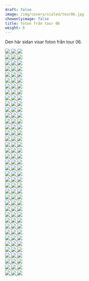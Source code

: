 ```yaml
---  
draft: false  
image: /img/covers/scaled/tour06.jpg  
showonlyimage: false  
title: foton från tour 06  
weight: 6  
---
```


Den här sidan visar foton från tour 06.

<div class="col-md-8"> <div class="row">  
<a href="/img/tour06/scaled/001.JPG" data-toggle="lightbox"         data-gallery="example-gallery" class="col-sm-4">
<img src="/img/tour06/thumbs/001.JPG" class="img-fluid"> </a>  
<a href="/img/tour06/scaled/002.JPG" data-toggle="lightbox"         data-gallery="example-gallery" class="col-sm-4">
<img src="/img/tour06/thumbs/002.JPG" class="img-fluid"> </a>  
<a href="/img/tour06/scaled/003.JPG" data-toggle="lightbox"         data-gallery="example-gallery" class="col-sm-4">
<img src="/img/tour06/thumbs/003.JPG" class="img-fluid"> </a> </div>
<div class="row">  
<a href="/img/tour06/scaled/004.JPG" data-toggle="lightbox"         data-gallery="example-gallery" class="col-sm-4">
<img src="/img/tour06/thumbs/004.JPG" class="img-fluid"> </a>  
<a href="/img/tour06/scaled/005.JPG" data-toggle="lightbox"         data-gallery="example-gallery" class="col-sm-4">
<img src="/img/tour06/thumbs/005.JPG" class="img-fluid"> </a>  
<a href="/img/tour06/scaled/006.JPG" data-toggle="lightbox"         data-gallery="example-gallery" class="col-sm-4">
<img src="/img/tour06/thumbs/006.JPG" class="img-fluid"> </a> </div>
<div class="row">  
<a href="/img/tour06/scaled/007.JPG" data-toggle="lightbox"         data-gallery="example-gallery" class="col-sm-4">
<img src="/img/tour06/thumbs/007.JPG" class="img-fluid"> </a>  
<a href="/img/tour06/scaled/008.JPG" data-toggle="lightbox"         data-gallery="example-gallery" class="col-sm-4">
<img src="/img/tour06/thumbs/008.JPG" class="img-fluid"> </a>  
<a href="/img/tour06/scaled/009.JPG" data-toggle="lightbox"         data-gallery="example-gallery" class="col-sm-4">
<img src="/img/tour06/thumbs/009.JPG" class="img-fluid"> </a> </div>
<div class="row">  
<a href="/img/tour06/scaled/010.JPG" data-toggle="lightbox"         data-gallery="example-gallery" class="col-sm-4">
<img src="/img/tour06/thumbs/010.JPG" class="img-fluid"> </a>  
<a href="/img/tour06/scaled/011.JPG" data-toggle="lightbox"         data-gallery="example-gallery" class="col-sm-4">
<img src="/img/tour06/thumbs/011.JPG" class="img-fluid"> </a>  
<a href="/img/tour06/scaled/012.JPG" data-toggle="lightbox"         data-gallery="example-gallery" class="col-sm-4">
<img src="/img/tour06/thumbs/012.JPG" class="img-fluid"> </a> </div>
<div class="row">  
<a href="/img/tour06/scaled/013.JPG" data-toggle="lightbox"         data-gallery="example-gallery" class="col-sm-4">
<img src="/img/tour06/thumbs/013.JPG" class="img-fluid"> </a>  
<a href="/img/tour06/scaled/014.JPG" data-toggle="lightbox"         data-gallery="example-gallery" class="col-sm-4">
<img src="/img/tour06/thumbs/014.JPG" class="img-fluid"> </a>  
<a href="/img/tour06/scaled/015.JPG" data-toggle="lightbox"         data-gallery="example-gallery" class="col-sm-4">
<img src="/img/tour06/thumbs/015.JPG" class="img-fluid"> </a> </div>
<div class="row">  
<a href="/img/tour06/scaled/016.JPG" data-toggle="lightbox"         data-gallery="example-gallery" class="col-sm-4">
<img src="/img/tour06/thumbs/016.JPG" class="img-fluid"> </a>  
<a href="/img/tour06/scaled/017.JPG" data-toggle="lightbox"         data-gallery="example-gallery" class="col-sm-4">
<img src="/img/tour06/thumbs/017.JPG" class="img-fluid"> </a>  
<a href="/img/tour06/scaled/018.JPG" data-toggle="lightbox"         data-gallery="example-gallery" class="col-sm-4">
<img src="/img/tour06/thumbs/018.JPG" class="img-fluid"> </a> </div>
<div class="row">  
<a href="/img/tour06/scaled/019.JPG" data-toggle="lightbox"         data-gallery="example-gallery" class="col-sm-4">
<img src="/img/tour06/thumbs/019.JPG" class="img-fluid"> </a>  
<a href="/img/tour06/scaled/020.JPG" data-toggle="lightbox"         data-gallery="example-gallery" class="col-sm-4">
<img src="/img/tour06/thumbs/020.JPG" class="img-fluid"> </a>  
<a href="/img/tour06/scaled/021.JPG" data-toggle="lightbox"         data-gallery="example-gallery" class="col-sm-4">
<img src="/img/tour06/thumbs/021.JPG" class="img-fluid"> </a> </div>
<div class="row">  
<a href="/img/tour06/scaled/022.JPG" data-toggle="lightbox"         data-gallery="example-gallery" class="col-sm-4">
<img src="/img/tour06/thumbs/022.JPG" class="img-fluid"> </a>  
<a href="/img/tour06/scaled/023.JPG" data-toggle="lightbox"         data-gallery="example-gallery" class="col-sm-4">
<img src="/img/tour06/thumbs/023.JPG" class="img-fluid"> </a>  
<a href="/img/tour06/scaled/024.JPG" data-toggle="lightbox"         data-gallery="example-gallery" class="col-sm-4">
<img src="/img/tour06/thumbs/024.JPG" class="img-fluid"> </a> </div>
<div class="row">  
<a href="/img/tour06/scaled/025.JPG" data-toggle="lightbox"         data-gallery="example-gallery" class="col-sm-4">
<img src="/img/tour06/thumbs/025.JPG" class="img-fluid"> </a>  
<a href="/img/tour06/scaled/026.JPG" data-toggle="lightbox"         data-gallery="example-gallery" class="col-sm-4">
<img src="/img/tour06/thumbs/026.JPG" class="img-fluid"> </a>  
<a href="/img/tour06/scaled/027.JPG" data-toggle="lightbox"         data-gallery="example-gallery" class="col-sm-4">
<img src="/img/tour06/thumbs/027.JPG" class="img-fluid"> </a> </div>
<div class="row">  
<a href="/img/tour06/scaled/028.JPG" data-toggle="lightbox"         data-gallery="example-gallery" class="col-sm-4">
<img src="/img/tour06/thumbs/028.JPG" class="img-fluid"> </a>  
<a href="/img/tour06/scaled/029.JPG" data-toggle="lightbox"         data-gallery="example-gallery" class="col-sm-4">
<img src="/img/tour06/thumbs/029.JPG" class="img-fluid"> </a>  
<a href="/img/tour06/scaled/030.JPG" data-toggle="lightbox"         data-gallery="example-gallery" class="col-sm-4">
<img src="/img/tour06/thumbs/030.JPG" class="img-fluid"> </a> </div>
<div class="row">  
<a href="/img/tour06/scaled/031.JPG" data-toggle="lightbox"         data-gallery="example-gallery" class="col-sm-4">
<img src="/img/tour06/thumbs/031.JPG" class="img-fluid"> </a>  
<a href="/img/tour06/scaled/032.JPG" data-toggle="lightbox"         data-gallery="example-gallery" class="col-sm-4">
<img src="/img/tour06/thumbs/032.JPG" class="img-fluid"> </a>  
<a href="/img/tour06/scaled/033.JPG" data-toggle="lightbox"         data-gallery="example-gallery" class="col-sm-4">
<img src="/img/tour06/thumbs/033.JPG" class="img-fluid"> </a> </div>
<div class="row">  
<a href="/img/tour06/scaled/034.JPG" data-toggle="lightbox"         data-gallery="example-gallery" class="col-sm-4">
<img src="/img/tour06/thumbs/034.JPG" class="img-fluid"> </a>  
<a href="/img/tour06/scaled/035.JPG" data-toggle="lightbox"         data-gallery="example-gallery" class="col-sm-4">
<img src="/img/tour06/thumbs/035.JPG" class="img-fluid"> </a>  
<a href="/img/tour06/scaled/036.JPG" data-toggle="lightbox"         data-gallery="example-gallery" class="col-sm-4">
<img src="/img/tour06/thumbs/036.JPG" class="img-fluid"> </a> </div>
<div class="row">  
<a href="/img/tour06/scaled/037.JPG" data-toggle="lightbox"         data-gallery="example-gallery" class="col-sm-4">
<img src="/img/tour06/thumbs/037.JPG" class="img-fluid"> </a>  
<a href="/img/tour06/scaled/038.JPG" data-toggle="lightbox"         data-gallery="example-gallery" class="col-sm-4">
<img src="/img/tour06/thumbs/038.JPG" class="img-fluid"> </a>  
<a href="/img/tour06/scaled/039.JPG" data-toggle="lightbox"         data-gallery="example-gallery" class="col-sm-4">
<img src="/img/tour06/thumbs/039.JPG" class="img-fluid"> </a> </div>
<div class="row">  
<a href="/img/tour06/scaled/040.JPG" data-toggle="lightbox"         data-gallery="example-gallery" class="col-sm-4">
<img src="/img/tour06/thumbs/040.JPG" class="img-fluid"> </a>  
<a href="/img/tour06/scaled/041.JPG" data-toggle="lightbox"         data-gallery="example-gallery" class="col-sm-4">
<img src="/img/tour06/thumbs/041.JPG" class="img-fluid"> </a>  
<a href="/img/tour06/scaled/042.JPG" data-toggle="lightbox"         data-gallery="example-gallery" class="col-sm-4">
<img src="/img/tour06/thumbs/042.JPG" class="img-fluid"> </a> </div>
<div class="row">  
<a href="/img/tour06/scaled/043.JPG" data-toggle="lightbox"         data-gallery="example-gallery" class="col-sm-4">
<img src="/img/tour06/thumbs/043.JPG" class="img-fluid"> </a>  
<a href="/img/tour06/scaled/044.JPG" data-toggle="lightbox"         data-gallery="example-gallery" class="col-sm-4">
<img src="/img/tour06/thumbs/044.JPG" class="img-fluid"> </a>  
<a href="/img/tour06/scaled/045.JPG" data-toggle="lightbox"         data-gallery="example-gallery" class="col-sm-4">
<img src="/img/tour06/thumbs/045.JPG" class="img-fluid"> </a> </div>
<div class="row">  
<a href="/img/tour06/scaled/046.JPG" data-toggle="lightbox"         data-gallery="example-gallery" class="col-sm-4">
<img src="/img/tour06/thumbs/046.JPG" class="img-fluid"> </a>  
<a href="/img/tour06/scaled/047.JPG" data-toggle="lightbox"         data-gallery="example-gallery" class="col-sm-4">
<img src="/img/tour06/thumbs/047.JPG" class="img-fluid"> </a>  
<a href="/img/tour06/scaled/048.JPG" data-toggle="lightbox"         data-gallery="example-gallery" class="col-sm-4">
<img src="/img/tour06/thumbs/048.JPG" class="img-fluid"> </a> </div>
<div class="row">  
<a href="/img/tour06/scaled/049.JPG" data-toggle="lightbox"         data-gallery="example-gallery" class="col-sm-4">
<img src="/img/tour06/thumbs/049.JPG" class="img-fluid"> </a>  
<a href="/img/tour06/scaled/050.JPG" data-toggle="lightbox"         data-gallery="example-gallery" class="col-sm-4">
<img src="/img/tour06/thumbs/050.JPG" class="img-fluid"> </a>  
<a href="/img/tour06/scaled/051.JPG" data-toggle="lightbox"         data-gallery="example-gallery" class="col-sm-4">
<img src="/img/tour06/thumbs/051.JPG" class="img-fluid"> </a> </div>
<div class="row">  
<a href="/img/tour06/scaled/052.JPG" data-toggle="lightbox"         data-gallery="example-gallery" class="col-sm-4">
<img src="/img/tour06/thumbs/052.JPG" class="img-fluid"> </a>  
<a href="/img/tour06/scaled/053.JPG" data-toggle="lightbox"         data-gallery="example-gallery" class="col-sm-4">
<img src="/img/tour06/thumbs/053.JPG" class="img-fluid"> </a>  
<a href="/img/tour06/scaled/054.JPG" data-toggle="lightbox"         data-gallery="example-gallery" class="col-sm-4">
<img src="/img/tour06/thumbs/054.JPG" class="img-fluid"> </a> </div>
<div class="row">  
<a href="/img/tour06/scaled/055.JPG" data-toggle="lightbox"         data-gallery="example-gallery" class="col-sm-4">
<img src="/img/tour06/thumbs/055.JPG" class="img-fluid"> </a>  
<a href="/img/tour06/scaled/056.JPG" data-toggle="lightbox"         data-gallery="example-gallery" class="col-sm-4">
<img src="/img/tour06/thumbs/056.JPG" class="img-fluid"> </a>  
<a href="/img/tour06/scaled/057.JPG" data-toggle="lightbox"         data-gallery="example-gallery" class="col-sm-4">
<img src="/img/tour06/thumbs/057.JPG" class="img-fluid"> </a> </div>
<div class="row">  
<a href="/img/tour06/scaled/058.JPG" data-toggle="lightbox"         data-gallery="example-gallery" class="col-sm-4">
<img src="/img/tour06/thumbs/058.JPG" class="img-fluid"> </a>  
<a href="/img/tour06/scaled/059.JPG" data-toggle="lightbox"         data-gallery="example-gallery" class="col-sm-4">
<img src="/img/tour06/thumbs/059.JPG" class="img-fluid"> </a>  
<a href="/img/tour06/scaled/060.JPG" data-toggle="lightbox"         data-gallery="example-gallery" class="col-sm-4">
<img src="/img/tour06/thumbs/060.JPG" class="img-fluid"> </a> </div>
<div class="row">  
<a href="/img/tour06/scaled/061.JPG" data-toggle="lightbox"         data-gallery="example-gallery" class="col-sm-4">
<img src="/img/tour06/thumbs/061.JPG" class="img-fluid"> </a>  
<a href="/img/tour06/scaled/062.JPG" data-toggle="lightbox"         data-gallery="example-gallery" class="col-sm-4">
<img src="/img/tour06/thumbs/062.JPG" class="img-fluid"> </a>  
<a href="/img/tour06/scaled/063.JPG" data-toggle="lightbox"         data-gallery="example-gallery" class="col-sm-4">
<img src="/img/tour06/thumbs/063.JPG" class="img-fluid"> </a> </div>
<div class="row">  
<a href="/img/tour06/scaled/064.JPG" data-toggle="lightbox"         data-gallery="example-gallery" class="col-sm-4">
<img src="/img/tour06/thumbs/064.JPG" class="img-fluid"> </a>  
<a href="/img/tour06/scaled/065.JPG" data-toggle="lightbox"         data-gallery="example-gallery" class="col-sm-4">
<img src="/img/tour06/thumbs/065.JPG" class="img-fluid"> </a>  
<a href="/img/tour06/scaled/066.JPG" data-toggle="lightbox"         data-gallery="example-gallery" class="col-sm-4">
<img src="/img/tour06/thumbs/066.JPG" class="img-fluid"> </a> </div>
<div class="row">  
<a href="/img/tour06/scaled/067.JPG" data-toggle="lightbox"         data-gallery="example-gallery" class="col-sm-4">
<img src="/img/tour06/thumbs/067.JPG" class="img-fluid"> </a>  
<a href="/img/tour06/scaled/068.JPG" data-toggle="lightbox"         data-gallery="example-gallery" class="col-sm-4">
<img src="/img/tour06/thumbs/068.JPG" class="img-fluid"> </a>  
<a href="/img/tour06/scaled/069.JPG" data-toggle="lightbox"         data-gallery="example-gallery" class="col-sm-4">
<img src="/img/tour06/thumbs/069.JPG" class="img-fluid"> </a> </div>
<div class="row">  
<a href="/img/tour06/scaled/070.JPG" data-toggle="lightbox"         data-gallery="example-gallery" class="col-sm-4">
<img src="/img/tour06/thumbs/070.JPG" class="img-fluid"> </a>  
<a href="/img/tour06/scaled/071.JPG" data-toggle="lightbox"         data-gallery="example-gallery" class="col-sm-4">
<img src="/img/tour06/thumbs/071.JPG" class="img-fluid"> </a>  
<a href="/img/tour06/scaled/072.JPG" data-toggle="lightbox"         data-gallery="example-gallery" class="col-sm-4">
<img src="/img/tour06/thumbs/072.JPG" class="img-fluid"> </a> </div>
<div class="row">  
<a href="/img/tour06/scaled/073.JPG" data-toggle="lightbox"         data-gallery="example-gallery" class="col-sm-4">
<img src="/img/tour06/thumbs/073.JPG" class="img-fluid"> </a>  
<a href="/img/tour06/scaled/074.JPG" data-toggle="lightbox"         data-gallery="example-gallery" class="col-sm-4">
<img src="/img/tour06/thumbs/074.JPG" class="img-fluid"> </a>  
<a href="/img/tour06/scaled/075.JPG" data-toggle="lightbox"         data-gallery="example-gallery" class="col-sm-4">
<img src="/img/tour06/thumbs/075.JPG" class="img-fluid"> </a> </div>
<div class="row">  
<a href="/img/tour06/scaled/076.JPG" data-toggle="lightbox"         data-gallery="example-gallery" class="col-sm-4">
<img src="/img/tour06/thumbs/076.JPG" class="img-fluid"> </a>  
<a href="/img/tour06/scaled/077.JPG" data-toggle="lightbox"         data-gallery="example-gallery" class="col-sm-4">
<img src="/img/tour06/thumbs/077.JPG" class="img-fluid"> </a>  
<a href="/img/tour06/scaled/078.JPG" data-toggle="lightbox"         data-gallery="example-gallery" class="col-sm-4">
<img src="/img/tour06/thumbs/078.JPG" class="img-fluid"> </a> </div>
<div class="row">  
<a href="/img/tour06/scaled/079.JPG" data-toggle="lightbox"         data-gallery="example-gallery" class="col-sm-4">
<img src="/img/tour06/thumbs/079.JPG" class="img-fluid"> </a>  
<a href="/img/tour06/scaled/080.JPG" data-toggle="lightbox"         data-gallery="example-gallery" class="col-sm-4">
<img src="/img/tour06/thumbs/080.JPG" class="img-fluid"> </a>  
<a href="/img/tour06/scaled/081.JPG" data-toggle="lightbox"         data-gallery="example-gallery" class="col-sm-4">
<img src="/img/tour06/thumbs/081.JPG" class="img-fluid"> </a> </div>
<div class="row">  
<a href="/img/tour06/scaled/082.JPG" data-toggle="lightbox"         data-gallery="example-gallery" class="col-sm-4">
<img src="/img/tour06/thumbs/082.JPG" class="img-fluid"> </a>  
<a href="/img/tour06/scaled/083.JPG" data-toggle="lightbox"         data-gallery="example-gallery" class="col-sm-4">
<img src="/img/tour06/thumbs/083.JPG" class="img-fluid"> </a>  
<a href="/img/tour06/scaled/084.JPG" data-toggle="lightbox"         data-gallery="example-gallery" class="col-sm-4">
<img src="/img/tour06/thumbs/084.JPG" class="img-fluid"> </a> </div>
<div class="row">  
<a href="/img/tour06/scaled/085.JPG" data-toggle="lightbox"         data-gallery="example-gallery" class="col-sm-4">
<img src="/img/tour06/thumbs/085.JPG" class="img-fluid"> </a>  
<a href="/img/tour06/scaled/086.JPG" data-toggle="lightbox"         data-gallery="example-gallery" class="col-sm-4">
<img src="/img/tour06/thumbs/086.JPG" class="img-fluid"> </a>  
<a href="/img/tour06/scaled/087.JPG" data-toggle="lightbox"         data-gallery="example-gallery" class="col-sm-4">
<img src="/img/tour06/thumbs/087.JPG" class="img-fluid"> </a> </div>
<div class="row">  
<a href="/img/tour06/scaled/088.JPG" data-toggle="lightbox"         data-gallery="example-gallery" class="col-sm-4">
<img src="/img/tour06/thumbs/088.JPG" class="img-fluid"> </a>  
<a href="/img/tour06/scaled/089.JPG" data-toggle="lightbox"         data-gallery="example-gallery" class="col-sm-4">
<img src="/img/tour06/thumbs/089.JPG" class="img-fluid"> </a>  
<a href="/img/tour06/scaled/090.JPG" data-toggle="lightbox"         data-gallery="example-gallery" class="col-sm-4">
<img src="/img/tour06/thumbs/090.JPG" class="img-fluid"> </a> </div>
<div class="row">  
<a href="/img/tour06/scaled/091.JPG" data-toggle="lightbox"         data-gallery="example-gallery" class="col-sm-4">
<img src="/img/tour06/thumbs/091.JPG" class="img-fluid"> </a>  
<a href="/img/tour06/scaled/092.JPG" data-toggle="lightbox"         data-gallery="example-gallery" class="col-sm-4">
<img src="/img/tour06/thumbs/092.JPG" class="img-fluid"> </a>  
<a href="/img/tour06/scaled/093.JPG" data-toggle="lightbox"         data-gallery="example-gallery" class="col-sm-4">
<img src="/img/tour06/thumbs/093.JPG" class="img-fluid"> </a> </div>
<div class="row">  
<a href="/img/tour06/scaled/094.JPG" data-toggle="lightbox"         data-gallery="example-gallery" class="col-sm-4">
<img src="/img/tour06/thumbs/094.JPG" class="img-fluid"> </a>  
<a href="/img/tour06/scaled/095.JPG" data-toggle="lightbox"         data-gallery="example-gallery" class="col-sm-4">
<img src="/img/tour06/thumbs/095.JPG" class="img-fluid"> </a>  
<a href="/img/tour06/scaled/096.JPG" data-toggle="lightbox"         data-gallery="example-gallery" class="col-sm-4">
<img src="/img/tour06/thumbs/096.JPG" class="img-fluid"> </a> </div>
<div class="row">  
<a href="/img/tour06/scaled/097.JPG" data-toggle="lightbox"         data-gallery="example-gallery" class="col-sm-4">
<img src="/img/tour06/thumbs/097.JPG" class="img-fluid"> </a>  
<a href="/img/tour06/scaled/098.JPG" data-toggle="lightbox"         data-gallery="example-gallery" class="col-sm-4">
<img src="/img/tour06/thumbs/098.JPG" class="img-fluid"> </a>  
<a href="/img/tour06/scaled/099.JPG" data-toggle="lightbox"         data-gallery="example-gallery" class="col-sm-4">
<img src="/img/tour06/thumbs/099.JPG" class="img-fluid"> </a> </div>
<div class="row">  
<a href="/img/tour06/scaled/100.JPG" data-toggle="lightbox"         data-gallery="example-gallery" class="col-sm-4">
<img src="/img/tour06/thumbs/100.JPG" class="img-fluid"> </a>  
<a href="/img/tour06/scaled/101.JPG" data-toggle="lightbox"         data-gallery="example-gallery" class="col-sm-4">
<img src="/img/tour06/thumbs/101.JPG" class="img-fluid"> </a>  
<a href="/img/tour06/scaled/102.JPG" data-toggle="lightbox"         data-gallery="example-gallery" class="col-sm-4">
<img src="/img/tour06/thumbs/102.JPG" class="img-fluid"> </a> </div>
<div class="row">  
<a href="/img/tour06/scaled/103.JPG" data-toggle="lightbox"         data-gallery="example-gallery" class="col-sm-4">
<img src="/img/tour06/thumbs/103.JPG" class="img-fluid"> </a>  
<a href="/img/tour06/scaled/104.JPG" data-toggle="lightbox"         data-gallery="example-gallery" class="col-sm-4">
<img src="/img/tour06/thumbs/104.JPG" class="img-fluid"> </a>  
<a href="/img/tour06/scaled/105.JPG" data-toggle="lightbox"         data-gallery="example-gallery" class="col-sm-4">
<img src="/img/tour06/thumbs/105.JPG" class="img-fluid"> </a> </div>
<div class="row">  
<a href="/img/tour06/scaled/106.JPG" data-toggle="lightbox"         data-gallery="example-gallery" class="col-sm-4">
<img src="/img/tour06/thumbs/106.JPG" class="img-fluid"> </a>  
<a href="/img/tour06/scaled/107.JPG" data-toggle="lightbox"         data-gallery="example-gallery" class="col-sm-4">
<img src="/img/tour06/thumbs/107.JPG" class="img-fluid"> </a>  
<a href="/img/tour06/scaled/108.JPG" data-toggle="lightbox"         data-gallery="example-gallery" class="col-sm-4">
<img src="/img/tour06/thumbs/108.JPG" class="img-fluid"> </a> </div>
<div class="row">  
<a href="/img/tour06/scaled/109.JPG" data-toggle="lightbox"         data-gallery="example-gallery" class="col-sm-4">
<img src="/img/tour06/thumbs/109.JPG" class="img-fluid"> </a>  
<a href="/img/tour06/scaled/110.JPG" data-toggle="lightbox"         data-gallery="example-gallery" class="col-sm-4">
<img src="/img/tour06/thumbs/110.JPG" class="img-fluid"> </a>  
<a href="/img/tour06/scaled/111.JPG" data-toggle="lightbox"         data-gallery="example-gallery" class="col-sm-4">
<img src="/img/tour06/thumbs/111.JPG" class="img-fluid"> </a> </div>
<div class="row">  
<a href="/img/tour06/scaled/112.JPG" data-toggle="lightbox"         data-gallery="example-gallery" class="col-sm-4">
<img src="/img/tour06/thumbs/112.JPG" class="img-fluid"> </a>  
<a href="/img/tour06/scaled/113.JPG" data-toggle="lightbox"         data-gallery="example-gallery" class="col-sm-4">
<img src="/img/tour06/thumbs/113.JPG" class="img-fluid"> </a>  
<a href="/img/tour06/scaled/114.JPG" data-toggle="lightbox"         data-gallery="example-gallery" class="col-sm-4">
<img src="/img/tour06/thumbs/114.JPG" class="img-fluid"> </a> </div>
<div class="row">  
<a href="/img/tour06/scaled/115.JPG" data-toggle="lightbox"         data-gallery="example-gallery" class="col-sm-4">
<img src="/img/tour06/thumbs/115.JPG" class="img-fluid"> </a>  
<a href="/img/tour06/scaled/116.JPG" data-toggle="lightbox"         data-gallery="example-gallery" class="col-sm-4">
<img src="/img/tour06/thumbs/116.JPG" class="img-fluid"> </a>  
<a href="/img/tour06/scaled/117.JPG" data-toggle="lightbox"         data-gallery="example-gallery" class="col-sm-4">
<img src="/img/tour06/thumbs/117.JPG" class="img-fluid"> </a> </div>
</div>
